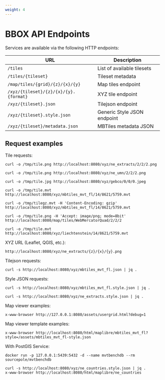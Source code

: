 ```yaml
---
weight: 4
---
```


# BBOX API Endpoints

Services are available via the following HTTP endpoints:

|                  URL                  |         Description         |
|---------------------------------------|-----------------------------|
| `/tiles`                              | List of available tilesets  |
| `/tiles/{tileset}`                    | Tileset metadata            |
| `/map/tiles/{grid}/{z}/{x}/{y}`       | Map tiles endpoint          |
| `/xyz/{tileset}/{z}/{x}/{y}.{format}` | XYZ tile endpoint           |
| `/xyz/{tileset}.json`                 | Tilejson endpoint           |
| `/xyz/{tileset}.style.json`           | Generic Style JSON endpoint |
| `/xyz/{tileset}/metadata.json`        | MBTiles metadata JSON       |

## Request examples

Tile requests:

    curl -o /tmp/tile.png http://localhost:8080/xyz/ne_extracts/2/2/2.png

    curl -o /tmp/tile.png http://localhost:8080/xyz/ne_umn/2/2/2.png

    curl -o /tmp/tile.jpg http://localhost:8080/xyz/gebco/0/0/0.jpeg

    curl -o /tmp/tile.mvt http://localhost:8080/xyz/mbtiles_mvt_fl/14/8621/5759.mvt

    curl -o /tmp/tilegz.mvt -H 'Content-Encoding: gzip' http://localhost:8080/xyz/mbtiles_mvt_fl/14/8621/5759.mvt

    curl -o /tmp/tile.png -H 'Accept: image/png; mode=8bit' http://localhost:8080/map/tiles/WebMercatorQuad/2/2/2

    curl -o /tmp/tile.mvt http://localhost:8080/xyz/liechtenstein/14/8621/5759.mvt

XYZ URL (Leaflet, QGIS, etc.):

    http://localhost:8080/xyz/ne_extracts/{z}/{x}/{y}.png

Tilejson requests:

    curl -s http://localhost:8080/xyz/mbtiles_mvt_fl.json | jq .

Style JSON requests:

    curl -s http://localhost:8080/xyz/mbtiles_mvt_fl.style.json | jq .

    curl -s http://localhost:8080/xyz/ne_extracts.style.json | jq .

Map viewer examples:

    x-www-browser http://127.0.0.1:8080/assets/usergrid.html?debug=1

Map viewer template examples:

    x-www-browser http://localhost:8080/html/maplibre/mbtiles_mvt_fl?style=/assets/mbtiles_mvt_fl-style.json

With PostGIS Service:

    docker run -p 127.0.0.1:5439:5432 -d --name mvtbenchdb --rm sourcepole/mvtbenchdb

    curl -s http://localhost:8080/xyz/ne_countries.style.json | jq .
    x-www-browser http://localhost:8080/html/maplibre/ne_countries
